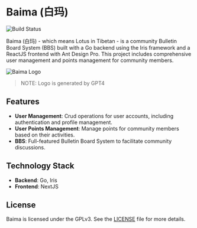 # Baima (白玛)

![Build Status](https://github.com/baima-community/baima/actions/workflows/build.yml/badge.svg)

Baima (白玛) - which means Lotus in Tibetan - is a community Bulletin Board System (BBS) built with a Go backend using the Iris framework and a ReactJS frontend with Ant Design Pro. This project includes comprehensive user management and points management for community members.

![Baima Logo](https://raw.githubusercontent.com//baima/master/assets/logo.png)

> NOTE: Logo is generated by GPT4


## Features

- **User Management**: Crud operations for user accounts, including authentication and profile management.
- **User Points Management**: Manage points for community members based on their activities.
- **BBS**: Full-featured Bulletin Board System to facilitate community discussions.

## Technology Stack

- **Backend**: Go, Iris
- **Frontend**: NextJS


## License

Baima is licensed under the GPLv3. See the [LICENSE](LICENSE) file for more details.
